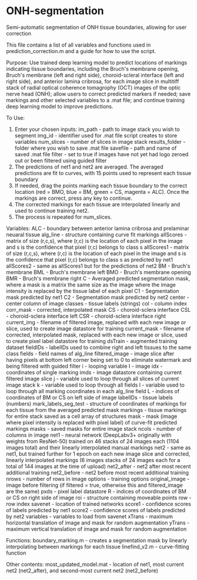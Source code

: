 # ONH-segmentation
Semi-automatic segmentation of ONH tissue boundaries, allowing for user correction

This file contains a list of all variables and functions used in prediction_correction.m and a guide for how to use the script.

Purpose: 
Use trained deep learning model to predict locations of markings indicating tissue boundaries, including the Bruch's membrane opening, Bruch's membrane (left and right side), choroid-scleral interface (left and right side), and anterior lamina cribrosa, for each image slice in multitiff stack of radial optical coherence tomagrophy (OCT) images of the optic nerve head (ONH); allow users to correct predicted markers if needed; save markings and other selected variables to a .mat file; and continue training deep learning model to improve predictions.

To Use:
1. Enter your chosen inputs:
	im_path - path to image stack you wish to segment
	img_id - identifier used for .mat file script creates to store variables
	num_slices - number of slices in image stack
	results_folder - folder where you wish to save .mat file
	savefile - path and name of saved .mat file
	filter - set to true if images have not yet had logo zeroed out or been filtered using guided filter
2. The predictions of net1 and net2 are averaged.  The averaged predictions are fit to curves, with 15 points used to represent each tissue boundary 
3. If needed, drag the points marking each tissue boundary to the correct location (red = BMO, blue = BM, green = CS, magenta = ALC).  Once the markings are correct, press any key to continue.
4. The corrected markings for each tissue are interpolated linearly and used to continue training net2.
5. The process is repeated for num_slices.

Variables:
ALC - boundary between anterior lamina cribrosa and prelaminar neuaral tissue
alg_line - structure containing curve fit markings
allScores - matrix of size (r,c,s), where (r,c) is the location of each pixel in the image and s is the confidence that pixel (r,c) belongs to class s
allScores1 - matrix of size (r,c,s), where (r,c) is the location of each pixel in the image and s is the confidence that pixel (r,c) belongs to class s as predicted by net1
allScores2 - same as allScores1 but for the predictions of net2
BM - Bruch's membrane
BML - Bruch's membrane left
BMO - Bruch's membrane opening
BMR - Bruch's membrane right
C - Averaged predicted segmentation mask, where a mask is a matrix the same size as the image where the image intensity is replaced by the tissue label of each pixel
C1 - Segmentation mask predicted by net1 
C2 - Segmentation mask predicted by net2
center - center column of image
classes - tissue labels (strings)
col - column index
corr_mask - corrected, interpolated mask
CS - choroid-sclera interface
CSL - choroid-sclera interface left
CSR - choroid-sclera interface right
current_img - filename of filtered image, replaced with each new image or slice, used to create image datastore for training
current_mask - filename of corrected, interpolated mask, replaced with each new image or slice, used to create pixel label datastore for training
dsTrain - augmented training dataset
fieldIDs - labelIDs used to combine right and left tissues to the same class
fields - field names of alg_line
filtered_image - image slice after having pixels at bottom left corner being set to 0 to eliminate watermark and being filtered with guided filter
i - looping variable
I - image
idx - coordinates of single marking
imds - image datastore containing current filtered image slice 
j - variable used to loop through all slices of current image stack
k - variable used to loop through all fields
l - variable used to loop through all marking coordinates in each alg_line field
L - indices of coordinates of BM or CS on left side of image
labelIDs - tissue labels (numbers)
mark_labels_seg_test - structure of coordinates of markings for each tissue from the averaged predicted mask
markings - tissue markings for entire stack saved as a cell array of structures
mask - mask (image where pixel intensity is replaced with pixel label) of curve-fit predicted markings
masks - saved masks for entire image stack
ncols - number of columns in image
net1 - neural network (DeepLabv3+ originally with weights from ResNet-50) trained on 46 stacks of 24 images each (1104 images total) and their linearly interpolated manual markings
net2 - same as net1, but trained further for 1 epoch on each new image slice and corrected, linearly interpolated markings (6 images stacks of 24 images each for a total of 144 images at the time of upload)
net2_after - net2 after most recent additional training
net2_before - net2 before most recent additional training
nrows - number of rows in image
options - training options
original_image - image before filtering (if filtered = true, otherwise this and filtered_image are the same)
pxds - pixel label datastore
R - indices of coordinates of BM or CS on right side of image
roi - structure containing moveable points
row - row index
savenet - location of trained networks
score1 - confidence scores of labels predicted by net1
score2 - confidence scores of labels predicted by net2
variables - variables to load from savenet
xTrans - maximum horizontal translation of image and mask for random augmentation
yTrans - maximum vertical translation of image and mask for random augmentation

Functions:
boundary_marking.m - creates a segmentation mask by linearly interpolating between markings for each tissue
linefind_v2.m - curve-fitting function

Other contents:
most_updated_model.mat - location of net1, most current net2 (net2_after), and second-most current net2 (net2_before)
